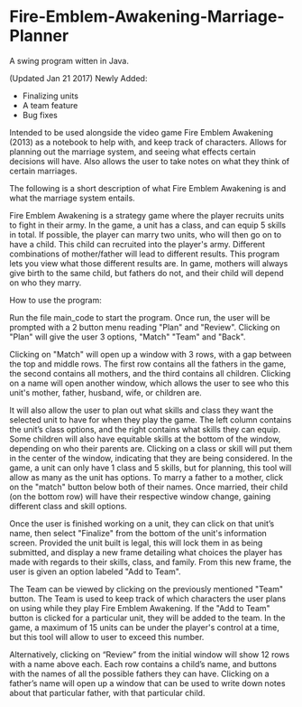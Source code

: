 # Fire-Emblem-Awakening-Marriage-Planner

A swing program witten in Java. 

(Updated Jan 21 2017)
Newly Added:
 - Finalizing units
 - A team feature
 - Bug fixes


Intended to be used alongside the video game Fire Emblem Awakening (2013) as a notebook to help with, and keep track of characters. 
Allows for planning out the marriage system, and seeing what effects certain decisions will have.
Also allows the user to take notes on what they think of certain marriages.


The following is a short description of what Fire Emblem Awakening is and what the marriage system entails.

Fire Emblem Awakening is a strategy game where the player recruits units to fight in their army. In the game, a unit has a class, and can equip 5 skills in total. If possible, the player can marry two units, who will then go on to have a child. This child can recruited into the player's army. Different combinations of mother/father will lead to different results. This program lets you view what those different results are.
In game, mothers will always give birth to the same child, but fathers do not, and their child will depend on who they marry.


How to use the program:

Run the file main_code to start the program.
Once run, the user will be prompted with a 2 button menu reading "Plan" and "Review". Clicking on "Plan" will give the user 3 options, "Match" "Team" and "Back". 

Clicking on "Match" will open up a window with 3 rows, with a gap between the top and middle rows. The first row contains all the fathers in the game, the second contains all mothers, and the third contains all children. Clicking on a name will open another window, which allows the user to see who this unit's mother, father, husband, wife, or children are.

It will also allow the user to plan out what skills and class they want the selected unit to have for when they play the game. The left column contains the unit’s class options, and the right contains what skills they can equip. Some children will also have equitable skills at the bottom of the window, depending on who their parents are. Clicking on a class or skill will put them in the center of the window, indicating that they are being considered. In the game, a unit can only have 1 class and 5 skills, but for planning, this tool will allow as many as the unit has options.
To marry a father to a mother, click on the "match" button below both of their names. Once married, their child (on the bottom row) will have their respective window change, gaining different class and skill options.

Once the user is finished working on a unit, they can click on that unit’s name, then select "Finalize" from the bottom of the unit's information screen. Provided the unit built is legal, this will lock them in as being submitted, and display a new frame detailing what choices the player has made with regards to their skills, class, and family. From this new frame, the user is given an option labeled "Add to Team".

The Team can be viewed by clicking on the previously mentioned "Team" button. The Team is used to keep track of which characters the user plans on using while they play Fire Emblem Awakening. If the "Add to Team" button is clicked for a particular unit, they will be added to the team. In the game, a maximum of 15 units can be under the player's control at a time, but this tool will allow to user to exceed this number.


Alternatively, clicking on “Review” from the initial window will show 12 rows with a name above each. Each row contains a child’s name, and buttons with the names of all the possible fathers they can have. Clicking on a father’s name will open up a window that can be used to write down notes about that particular father, with that particular child.
